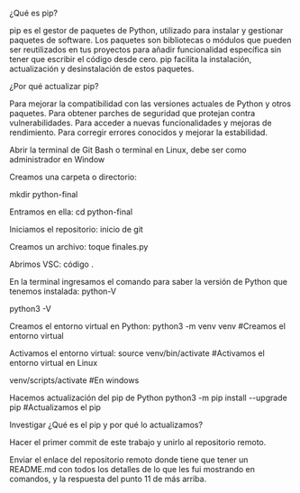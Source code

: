 ¿Qué es pip? 

pip es el gestor de paquetes de Python, utilizado para instalar y gestionar paquetes de software. Los paquetes son bibliotecas o módulos que pueden ser reutilizados en tus proyectos para añadir funcionalidad específica sin tener que escribir el código desde cero. pip facilita la instalación, actualización y desinstalación de estos paquetes.

¿Por qué actualizar pip? 

Para mejorar la compatibilidad con las versiones actuales de Python y otros paquetes. Para obtener parches de seguridad que protejan contra vulnerabilidades. Para acceder a nuevas funcionalidades y mejoras de rendimiento. Para corregir errores conocidos y mejorar la estabilidad.









Abrir la terminal de Git Bash o terminal en Linux, debe ser como administrador en Window

Creamos una carpeta o directorio:

mkdir python-final

Entramos en ella:
cd python-final

Iniciamos el repositorio:
inicio de git

Creamos un archivo:
toque finales.py

Abrimos VSC:
código .

En la terminal ingresamos el comando para saber la versión de Python que tenemos instalada:
python-V

python3 -V

Creamos el entorno virtual en Python:
python3 -m venv venv #Creamos el entorno virtual

Activamos el entorno virtual:
source venv/bin/activate #Activamos el entorno virtual en Linux

venv/scripts/activate #En windows

Hacemos actualización del pip de Python
python3 -m pip install --upgrade pip #Actualizamos el pip

Investigar ¿Qué es el pip y por qué lo actualizamos?

Hacer el primer commit de este trabajo y unirlo al repositorio remoto.

Enviar el enlace del repositorio remoto donde tiene que tener un README.md con todos los detalles de lo que les fui mostrando en comandos, y la respuesta del punto 11 de más arriba.
